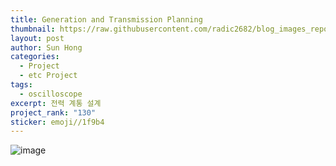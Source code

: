 ```yaml
---
title: Generation and Transmission Planning
thumbnail: https://raw.githubusercontent.com/radic2682/blog_images_repo/main/uploads/Generation%20and%20Transmission%20Planning/292891276-09e32ed8-8ca9-4db5-a149-72f19c8323dd.png
layout: post
author: Sun Hong
categories:
  - Project
  - etc Project
tags:
  - oscilloscope
excerpt: 전력 계통 설계
project_rank: "130"
sticker: emoji//1f9b4
---
```

![image](https://github.com/radic2682/radic2682.github.io/assets/11177959/09e32ed8-8ca9-4db5-a149-72f19c8323dd)